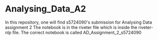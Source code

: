 # Analysing_Data_A2
In this repository, one will find s5724090's submission for Analysing Data assignment 2
The notebook is in the riveter file which is inside the riveter-nlp file. The correct notebook is called AD_Assignment_2_s5724090

